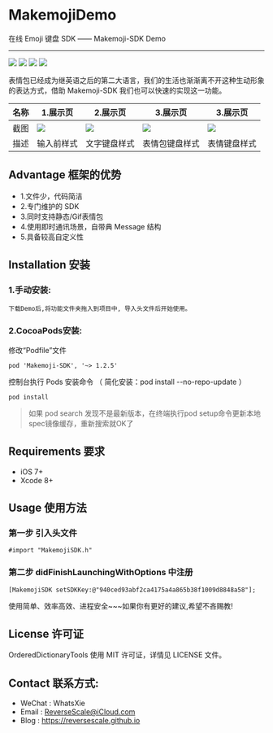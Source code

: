 # MakemojiDemo
在线 Emoji 键盘 SDK —— Makemoji-SDK Demo

---
![](https://img.shields.io/badge/platform-iOS-red.svg) 
![](https://img.shields.io/badge/language-Objective--C-orange.svg) 
![](https://img.shields.io/badge/download-9.9MB-brightgreen.svg)
![](https://img.shields.io/badge/license-MIT%20License-brightgreen.svg) 

表情包已经成为继英语之后的第二大语言，我们的生活也渐渐离不开这种生动形象的表达方式，借助 Makemoji-SDK 我们也可以快速的实现这一功能。

| 名称 |1.展示页 |2.展示页 |3.展示页 |3.展示页 |
| ------------- | ------------- | ------------- | ------------- | ------------- |
| 截图 | ![](http://og1yl0w9z.bkt.clouddn.com/17-11-29/34552577.jpg) | ![](http://og1yl0w9z.bkt.clouddn.com/17-11-29/26563646.jpg) | ![](http://og1yl0w9z.bkt.clouddn.com/17-11-29/21718798.jpg) | ![](http://og1yl0w9z.bkt.clouddn.com/17-11-29/18066034.jpg) |
| 描述 | 输入前样式 | 文字键盘样式 | 表情包键盘样式 | 表情键盘样式 |


## Advantage 框架的优势
* 1.文件少，代码简洁
* 2.专门维护的 SDK
* 3.同时支持静态/Gif表情包
* 4.使用即时通讯场景，自带典 Message 结构
* 5.具备较高自定义性

## Installation 安装
### 1.手动安装:
`下载Demo后,将功能文件夹拖入到项目中, 导入头文件后开始使用。`
### 2.CocoaPods安装:
修改“Podfile”文件
```
pod 'Makemoji-SDK', '~> 1.2.5'
```
控制台执行 Pods 安装命令 （ 简化安装：pod install --no-repo-update ）
```
pod install
```
> 如果 pod search 发现不是最新版本，在终端执行pod setup命令更新本地spec镜像缓存，重新搜索就OK了

## Requirements 要求
* iOS 7+
* Xcode 8+


## Usage 使用方法
### 第一步 引入头文件
```
#import "MakemojiSDK.h"
```
### 第二步 didFinishLaunchingWithOptions 中注册
```
[MakemojiSDK setSDKKey:@"940ced93abf2ca4175a4a865b38f1009d8848a58"];
```

使用简单、效率高效、进程安全~~~如果你有更好的建议,希望不吝赐教!


## License 许可证
OrderedDictionaryTools 使用 MIT 许可证，详情见 LICENSE 文件。


## Contact 联系方式:
* WeChat : WhatsXie
* Email : ReverseScale@iCloud.com
* Blog : https://reversescale.github.io
